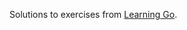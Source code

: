 Solutions to exercises from [Learning Go](https://www.oreilly.com/library/view/learning-go-2nd/9781098139285/).
